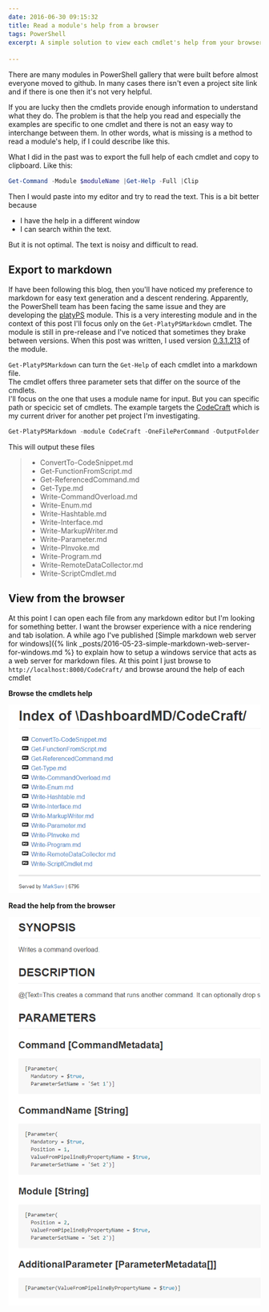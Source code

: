 ```yaml
---
date: 2016-06-30 09:15:32
title: Read a module's help from a browser
tags: PowerShell
excerpt: A simple solution to view each cmdlet's help from your browser.

---
```




There are many modules in PowerShell gallery that were built before almost everyone moved to github. 
In many cases there isn't even a project site link and if there is one then it's not very helpful.

If you are lucky then the cmdlets provide enough information to understand what they do. 
The problem is that the help you read and especially the examples are specific to one cmdlet and there is not an easy way to interchange between them. 
In other words, what is missing is a method to read a module's help, if I could describe like this.

What I did in the past was to export the full help of each cmdlet and copy to clipboard. Like this:
```powershell
Get-Command -Module $moduleName |Get-Help -Full |Clip
```

Then I would paste into my editor and try to read the text. This is a bit better because 
- I have the help in a different window
- I can search within the text.

But it is not optimal. The text is noisy and difficult to read.

## Export to markdown

If have been following this blog, then you'll have noticed my preference to markdown for easy text generation and a descent rendering. 
Apparently, the PowerShell team has been facing the same issue and they are developing the [platyPS](https://www.powershellgallery.com/packages/platyPS/) module. 
This is a very interesting module and in the context of this post I'll focus only on the `Get-PlatyPSMarkdown` cmdlet. 
The module is still in pre-release and I've noticed that sometimes they brake between versions. 
When this post was written, I used version [0.3.1.213](https://www.powershellgallery.com/packages/platyPS/0.3.1.213/) of the module.

`Get-PlatyPSMarkdown` can turn the `Get-Help` of each cmdlet into a markdown file.  
The cmdlet offers three parameter sets that differ on the source of the cmdlets.  
I'll focus on the one that uses a module name for input. But you can specific path or specicic set of cmdlets. 
The example targets the [CodeCraft](https://www.powershellgallery.com/packages/CodeCraft/) which is my current driver for another pet project I'm investigating. 

```powershell
Get-PlatyPSMarkdown -module CodeCraft -OneFilePerCommand -OutputFolder C:\DashboardMD\CodeCraft
```

This will output these files 

> - ConvertTo-CodeSnippet.md
> - Get-FunctionFromScript.md
> - Get-ReferencedCommand.md
> - Get-Type.md
> - Write-CommandOverload.md
> - Write-Enum.md
> - Write-Hashtable.md
> - Write-Interface.md
> - Write-MarkupWriter.md
> - Write-Parameter.md
> - Write-PInvoke.md
> - Write-Program.md
> - Write-RemoteDataCollector.md
> - Write-ScriptCmdlet.md

## View from the browser

At this point I can open each file from any markdown editor but I'm looking for something better. 
I want the browser experience with a nice rendering and tab isolation. 
A while ago I've published [Simple markdown web server for windows]({% link _posts/2016-05-23-simple-markdown-web-server-for-windows.md %} to explain how to setup a windows service that acts as a web server for markdown files. 
At this point I just browse to `http://localhost:8000/CodeCraft/` and browse around the help of each cmdlet

**Browse the cmdlets help**

![Browse the cmdlets help](/assets/images/posts/powershell/2016-06-30-read-module-help-from-browser.Browser.png "Browse the cmdlets help")

**Read the help from the browser**

![Read the help from the browser](/assets/images/posts/powershell/2016-06-30-read-module-help-from-browser.Help.png "Read the help from the browser")
